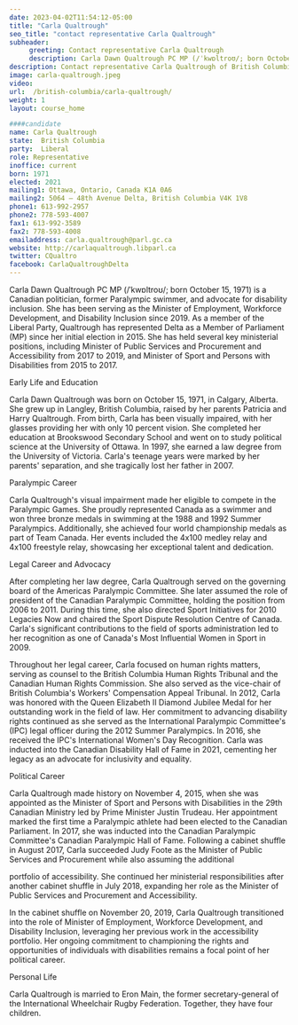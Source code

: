 ```yaml
---
date: 2023-04-02T11:54:12-05:00
title: "Carla Qualtrough"
seo_title: "contact representative Carla Qualtrough"
subheader:
     greeting: Contact representative Carla Qualtrough
     description: Carla Dawn Qualtrough PC MP (/ˈkwɒltroʊ/; born October 15, 1971) is a Canadian politician, former Paralympic swimmer, and advocate for disability inclusion. She has been serving as the Minister of Employment, Workforce Development, and Disability Inclusion since 2019. As a member of the Liberal Party, Qualtrough has represented Delta as a Member of Parliament (MP) since her initial election in 2015. She has held several key ministerial positions, including Minister of Public Services and Procurement and Accessibility from 2017 to 2019, and Minister of Sport and Persons with Disabilities from 2015 to 2017.
description: Contact representative Carla Qualtrough of British Columbia. Contact information for Carla Qualtrough includes email address, phone number, and mailing address.
image: carla-qualtrough.jpeg
video:
url:  /british-columbia/carla-qualtrough/
weight: 1
layout: course_home

####candidate
name: Carla Qualtrough
state:	British Columbia
party:	Liberal
role: Representative
inoffice: current
born: 1971
elected: 2021
mailing1: Ottawa, Ontario, Canada K1A 0A6
mailing2: 5064 – 48th Avenue Delta, British Columbia V4K 1V8
phone1: 613-992-2957
phone2: 778-593-4007
fax1: 613-992-3589
fax2: 778-593-4008
emailaddress: carla.qualtrough@parl.gc.ca
website: http://carlaqualtrough.libparl.ca
twitter: CQualtro
facebook: CarlaQualtroughDelta
---
```


Carla Dawn Qualtrough PC MP (/ˈkwɒltroʊ/; born October 15, 1971) is a Canadian politician, former Paralympic swimmer, and advocate for disability inclusion. She has been serving as the Minister of Employment, Workforce Development, and Disability Inclusion since 2019. As a member of the Liberal Party, Qualtrough has represented Delta as a Member of Parliament (MP) since her initial election in 2015. She has held several key ministerial positions, including Minister of Public Services and Procurement and Accessibility from 2017 to 2019, and Minister of Sport and Persons with Disabilities from 2015 to 2017.

Early Life and Education

Carla Dawn Qualtrough was born on October 15, 1971, in Calgary, Alberta. She grew up in Langley, British Columbia, raised by her parents Patricia and Harry Qualtrough. From birth, Carla has been visually impaired, with her glasses providing her with only 10 percent vision. She completed her education at Brookswood Secondary School and went on to study political science at the University of Ottawa. In 1997, she earned a law degree from the University of Victoria. Carla's teenage years were marked by her parents' separation, and she tragically lost her father in 2007.

Paralympic Career

Carla Qualtrough's visual impairment made her eligible to compete in the Paralympic Games. She proudly represented Canada as a swimmer and won three bronze medals in swimming at the 1988 and 1992 Summer Paralympics. Additionally, she achieved four world championship medals as part of Team Canada. Her events included the 4x100 medley relay and 4x100 freestyle relay, showcasing her exceptional talent and dedication.

Legal Career and Advocacy

After completing her law degree, Carla Qualtrough served on the governing board of the Americas Paralympic Committee. She later assumed the role of president of the Canadian Paralympic Committee, holding the position from 2006 to 2011. During this time, she also directed Sport Initiatives for 2010 Legacies Now and chaired the Sport Dispute Resolution Centre of Canada. Carla's significant contributions to the field of sports administration led to her recognition as one of Canada's Most Influential Women in Sport in 2009.

Throughout her legal career, Carla focused on human rights matters, serving as counsel to the British Columbia Human Rights Tribunal and the Canadian Human Rights Commission. She also served as the vice-chair of British Columbia's Workers' Compensation Appeal Tribunal. In 2012, Carla was honored with the Queen Elizabeth II Diamond Jubilee Medal for her outstanding work in the field of law. Her commitment to advancing disability rights continued as she served as the International Paralympic Committee's (IPC) legal officer during the 2012 Summer Paralympics. In 2016, she received the IPC's International Women's Day Recognition. Carla was inducted into the Canadian Disability Hall of Fame in 2021, cementing her legacy as an advocate for inclusivity and equality.

Political Career

Carla Qualtrough made history on November 4, 2015, when she was appointed as the Minister of Sport and Persons with Disabilities in the 29th Canadian Ministry led by Prime Minister Justin Trudeau. Her appointment marked the first time a Paralympic athlete had been elected to the Canadian Parliament. In 2017, she was inducted into the Canadian Paralympic Committee's Canadian Paralympic Hall of Fame. Following a cabinet shuffle in August 2017, Carla succeeded Judy Foote as the Minister of Public Services and Procurement while also assuming the additional

 portfolio of accessibility. She continued her ministerial responsibilities after another cabinet shuffle in July 2018, expanding her role as the Minister of Public Services and Procurement and Accessibility.

In the cabinet shuffle on November 20, 2019, Carla Qualtrough transitioned into the role of Minister of Employment, Workforce Development, and Disability Inclusion, leveraging her previous work in the accessibility portfolio. Her ongoing commitment to championing the rights and opportunities of individuals with disabilities remains a focal point of her political career.

Personal Life

Carla Qualtrough is married to Eron Main, the former secretary-general of the International Wheelchair Rugby Federation. Together, they have four children.
